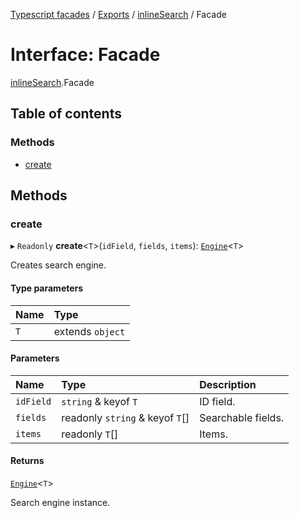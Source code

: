 [Typescript facades](../index.md) / [Exports](../modules.md) / [inlineSearch](../modules/inlineSearch.md) / Facade

# Interface: Facade

[inlineSearch](../modules/inlineSearch.md).Facade

## Table of contents

### Methods

- [create](inlineSearch.Facade.md#create)

## Methods

### create

▸ `Readonly` **create**<`T`\>(`idField`, `fields`, `items`): [`Engine`](inlineSearch.Engine.md)<`T`\>

Creates search engine.

#### Type parameters

| Name | Type |
| :------ | :------ |
| `T` | extends `object` |

#### Parameters

| Name | Type | Description |
| :------ | :------ | :------ |
| `idField` | `string` & keyof `T` | ID field. |
| `fields` | readonly `string` & keyof `T`[] | Searchable fields. |
| `items` | readonly `T`[] | Items. |

#### Returns

[`Engine`](inlineSearch.Engine.md)<`T`\>

Search engine instance.
